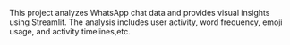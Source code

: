 This project analyzes WhatsApp chat data and provides visual insights using Streamlit. The analysis includes user activity, word frequency, emoji usage, and activity timelines,etc.


